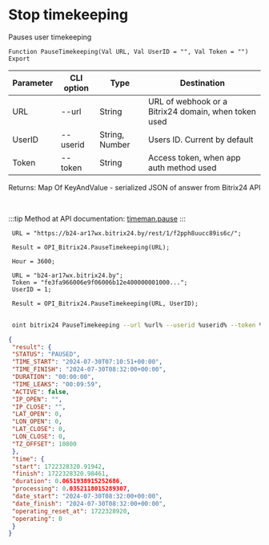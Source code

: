 ﻿---
sidebar_position: 8
---

# Stop timekeeping
 Pauses user timekeeping



`Function PauseTimekeeping(Val URL, Val UserID = "", Val Token = "") Export`

 | Parameter | CLI option | Type | Destination |
 |-|-|-|-|
 | URL | --url | String | URL of webhook or a Bitrix24 domain, when token used |
 | UserID | --userid | String, Number | Users ID. Current by default |
 | Token | --token | String | Access token, when app auth method used |

 
 Returns: Map Of KeyAndValue - serialized JSON of answer from Bitrix24 API

<br/>

:::tip
Method at API documentation: [timeman.pause](https://dev.1c-bitrix.ru/rest_help/timeman/base/timeman_pause.php)
:::
<br/>


```bsl title="Code example"
 URL = "https://b24-ar17wx.bitrix24.by/rest/1/f2pph8uucc89is6c/";
 
 Result = OPI_Bitrix24.PauseTimekeeping(URL);
 
 Hour = 3600;
 
 URL = "b24-ar17wx.bitrix24.by";
 Token = "fe3fa966006e9f06006b12e400000001000...";
 UserID = 1;
 
 Result = OPI_Bitrix24.PauseTimekeeping(URL, UserID);
```
	


```sh title="CLI command example"
 
 oint bitrix24 PauseTimekeeping --url %url% --userid %userid% --token %token%

```

```json title="Result"
{
 "result": {
 "STATUS": "PAUSED",
 "TIME_START": "2024-07-30T07:10:51+00:00",
 "TIME_FINISH": "2024-07-30T08:32:00+00:00",
 "DURATION": "00:00:00",
 "TIME_LEAKS": "00:09:59",
 "ACTIVE": false,
 "IP_OPEN": "",
 "IP_CLOSE": "",
 "LAT_OPEN": 0,
 "LON_OPEN": 0,
 "LAT_CLOSE": 0,
 "LON_CLOSE": 0,
 "TZ_OFFSET": 10800
 },
 "time": {
 "start": 1722328320.91942,
 "finish": 1722328320.98461,
 "duration": 0.0651938915252686,
 "processing": 0.0352118015289307,
 "date_start": "2024-07-30T08:32:00+00:00",
 "date_finish": "2024-07-30T08:32:00+00:00",
 "operating_reset_at": 1722328920,
 "operating": 0
 }
}
```
